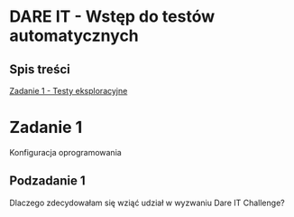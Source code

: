 # DARE IT - Wstęp do testów automatycznych
## Spis treści
[Zadanie 1 - Testy eksploracyjne](#zadanie-1)
# Zadanie 1 
Konfiguracja oprogramowania
## Podzadanie 1
Dlaczego zdecydowałam się wziąć udział w wyzwaniu Dare IT Challenge?
